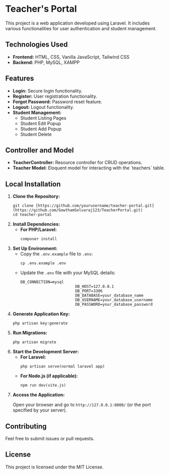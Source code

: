 <body>
    <h1>Teacher's Portal</h1>
    <div class="container">
        <p>This project is a web application developed using Laravel. It includes various functionalities for user authentication and student management.</p>
        <h2>Technologies Used</h2>
        <ul>
            <li><strong>Frontend:</strong> HTML, CSS, Vanilla JavaScript, Tailwind CSS</li>
            <li><strong>Backend:</strong> PHP, MySQL, XAMPP</li>
        </ul>
        <h2>Features</h2>
        <ul>
            <li><strong>Login:</strong> Secure login functionality.</li>
            <li><strong>Register:</strong> User registration functionality.</li>
            <li><strong>Forgot Password:</strong> Password reset feature.</li>
            <li><strong>Logout:</strong> Logout functionality.</li>
            <li><strong>Student Management:</strong>
                <ul>
                    <li>Student Listing Pages</li>
                    <li>Student Edit Popup</li>
                    <li>Student Add Popup</li>
                    <li>Student Delete</li>
                </ul>
            </li>
        </ul>
        <h2>Controller and Model</h2>
        <ul>
            <li><strong>TeacherController:</strong> Resource controller for CRUD operations.</li>
            <li><strong>Teacher Model:</strong> Eloquent model for interacting with the `teachers` table.</li>
        </ul>
    <h2>Local Installation</h2>
    <ol>
        <li>
            <strong>Clone the Repository:</strong>
            <pre><code>git clone [https://github.com/yourusername/teacher-portal.git](https://github.com/GowthamSelvaraj123/TeacherPortal.git)
cd teacher-portal</code></pre>
        </li>
        <li>
            <strong>Install Dependencies:</strong>
            <ul>
                <li><strong>For PHP/Laravel:</strong>
                    <pre><code>composer install</code></pre>
                </li>
            </ul>
        </li>
        <li>
            <strong>Set Up Environment:</strong>
            <ul>
                <li>Copy the <code>.env.example</code> file to <code>.env</code>:
                    <pre><code>cp .env.example .env</code></pre>
                </li>
                <li>Update the <code>.env</code> file with your MySQL details:
                    <pre><code>DB_CONNECTION=mysql
                        DB_HOST=127.0.0.1
                        DB_PORT=3306
                        DB_DATABASE=your_database_name
                        DB_USERNAME=your_database_username
                        DB_PASSWORD=your_database_password</code></pre>
                </li>
            </ul>
        </li>
        <li>
            <strong>Generate Application Key:</strong>
            <pre><code>php artisan key:generate</code></pre>
        </li>
        <li>
            <strong>Run Migrations:</strong>
            <pre><code>php artisan migrate</code></pre>
        </li>
        <li>
            <strong>Start the Development Server:</strong>
            <ul>
                <li><strong>For Laravel:</strong>
                    <pre><code>php artisan serve(normal laravel app)</code></pre>
                </li>
                <li><strong>For Node.js (if applicable):</strong>
                    <pre><code>npm run dev(vite.js)</code></pre>
                </li>
            </ul>
        </li>
        <li>
            <strong>Access the Application:</strong>
            <p>Open your browser and go to <code>http://127.0.0.1:8000/</code> (or the port specified by your server).</p>
        </li>
    </ol>
    <h2>Contributing</h2>
    <p>Feel free to submit issues or pull requests.</p>
    <h2>License</h2>
    <p>This project is licensed under the MIT License.</p>
</body>
